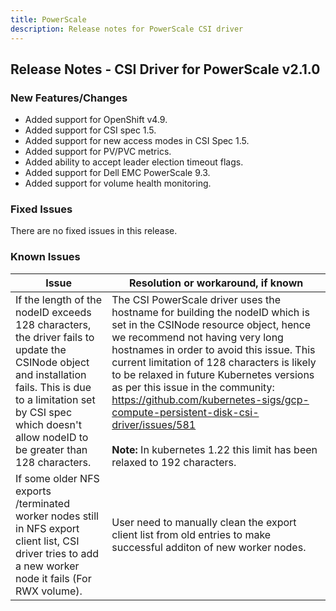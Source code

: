 ```yaml
---
title: PowerScale
description: Release notes for PowerScale CSI driver
---
```


## Release Notes - CSI Driver for PowerScale v2.1.0

### New Features/Changes

- Added support for OpenShift v4.9.
- Added support for CSI spec 1.5.
- Added support for new access modes in CSI Spec 1.5.
- Added support for PV/PVC metrics.
- Added ability to accept leader election timeout flags.
- Added support for Dell EMC PowerScale 9.3.
- Added support for volume health monitoring.

### Fixed Issues

There are no fixed issues in this release.

### Known Issues
| Issue                                                        | Resolution or workaround, if known                           |
| ------------------------------------------------------------ | ------------------------------------------------------------ |
| If the length of the nodeID exceeds 128 characters, the driver fails to update the CSINode object and installation fails. This is due to a limitation set by CSI spec which doesn't allow nodeID to be greater than 128 characters. | The CSI PowerScale driver uses the hostname for building the nodeID which is set in the CSINode resource object, hence we recommend not having very long hostnames in order to avoid this issue. This current limitation of 128 characters is likely to be relaxed in future Kubernetes versions as per this issue in the community: https://github.com/kubernetes-sigs/gcp-compute-persistent-disk-csi-driver/issues/581 <br><br> **Note:** In kubernetes 1.22 this limit has been relaxed to 192 characters.|
| If some older NFS exports /terminated worker nodes still in NFS export client list, CSI driver tries to add a new worker node it fails (For RWX volume). | User need to manually clean the export client list from old entries to make successful additon of new worker nodes.
